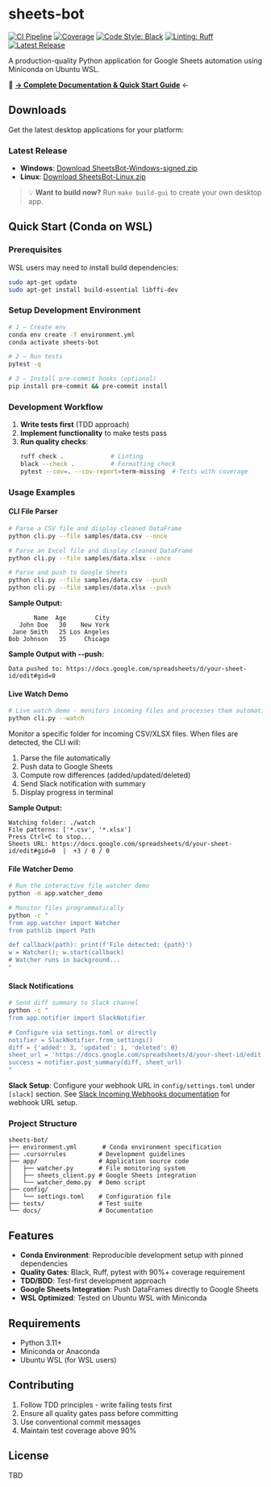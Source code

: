# sheets-bot

[![CI Pipeline](https://github.com/boadamm/demoproject/actions/workflows/ci.yml/badge.svg)](https://github.com/boadamm/demoproject/actions/workflows/ci.yml)
[![Coverage](https://img.shields.io/badge/coverage-90%25-brightgreen)](https://github.com/boadamm/demoproject/actions)
[![Code Style: Black](https://img.shields.io/badge/code%20style-black-000000.svg)](https://github.com/psf/black)
[![Linting: Ruff](https://img.shields.io/endpoint?url=https://raw.githubusercontent.com/astral-sh/ruff/main/assets/badge/v2.json)](https://github.com/astral-sh/ruff)
[![Latest Release](https://img.shields.io/github/v/release/boadamm/demoproject)](https://github.com/boadamm/demoproject/releases/latest)

A production-quality Python application for Google Sheets automation using Miniconda on Ubuntu WSL.

📖 **[→ Complete Documentation & Quick Start Guide](docs/README.md)** ←


## Downloads

Get the latest desktop applications for your platform:

### Latest Release

- **Windows**: [Download SheetsBot-Windows-signed.zip](https://github.com/boadamm/demoproject/releases/latest/download/SheetsBot-Windows-signed.zip)
- **Linux**: [Download SheetsBot-Linux.zip](https://github.com/boadamm/demoproject/releases/latest/download/SheetsBot-Linux.zip)

> 💡 **Want to build now?** Run `make build-gui` to create your own desktop app.


## Quick Start (Conda on WSL)

### Prerequisites
WSL users may need to install build dependencies:
```bash
sudo apt-get update
sudo apt-get install build-essential libffi-dev
```

### Setup Development Environment

```bash
# 1 – Create env
conda env create -f environment.yml
conda activate sheets-bot

# 2 – Run tests
pytest -q

# 3 – Install pre-commit hooks (optional)
pip install pre-commit && pre-commit install
```

### Development Workflow

1. **Write tests first** (TDD approach)
2. **Implement functionality** to make tests pass
3. **Run quality checks**:
   ```bash
   ruff check .             # Linting
   black --check .          # Formatting check
   pytest --cov=. --cov-report=term-missing  # Tests with coverage
   ```

### Usage Examples

#### CLI File Parser
```bash
# Parse a CSV file and display cleaned DataFrame
python cli.py --file samples/data.csv --once

# Parse an Excel file and display cleaned DataFrame  
python cli.py --file samples/data.xlsx --once

# Parse and push to Google Sheets
python cli.py --file samples/data.csv --push
python cli.py --file samples/data.xlsx --push
```

**Sample Output:**
```
       Name  Age        City
   John Doe   30    New York
 Jane Smith   25 Los Angeles
Bob Johnson   35     Chicago
```

**Sample Output with --push:**
```
Data pushed to: https://docs.google.com/spreadsheets/d/your-sheet-id/edit#gid=0
```

#### Live Watch Demo
```bash
# Live watch demo - monitors incoming files and processes them automatically
python cli.py --watch
```

Monitor a specific folder for incoming CSV/XLSX files. When files are detected, the CLI will:
1. Parse the file automatically
2. Push data to Google Sheets
3. Compute row differences (added/updated/deleted)
4. Send Slack notification with summary
5. Display progress in terminal

**Sample Output:**
```
Watching folder: ./watch
File patterns: ['*.csv', '*.xlsx']
Press Ctrl+C to stop...
Sheets URL: https://docs.google.com/spreadsheets/d/your-sheet-id/edit#gid=0  |  +3 / 0 / 0
```

#### File Watcher Demo
```bash
# Run the interactive file watcher demo
python -m app.watcher_demo

# Monitor files programmatically
python -c "
from app.watcher import Watcher
from pathlib import Path

def callback(path): print(f'File detected: {path}')
w = Watcher(); w.start(callback)
# Watcher runs in background...
"
```

#### Slack Notifications
```bash
# Send diff summary to Slack channel
python -c "
from app.notifier import SlackNotifier

# Configure via settings.toml or directly
notifier = SlackNotifier.from_settings()
diff = {'added': 3, 'updated': 1, 'deleted': 0}
sheet_url = 'https://docs.google.com/spreadsheets/d/your-sheet-id/edit'
success = notifier.post_summary(diff, sheet_url)
"
```

**Slack Setup**: Configure your webhook URL in `config/settings.toml` under `[slack]` section. See [Slack Incoming Webhooks documentation](https://api.slack.com/messaging/webhooks) for webhook URL setup.

### Project Structure

```
sheets-bot/
├── environment.yml       # Conda environment specification
├── .cursorrules         # Development guidelines
├── app/                 # Application source code
│   ├── watcher.py       # File monitoring system
│   ├── sheets_client.py # Google Sheets integration
│   └── watcher_demo.py  # Demo script
├── config/
│   └── settings.toml    # Configuration file
├── tests/               # Test suite
└── docs/                # Documentation
```

## Features

- **Conda Environment**: Reproducible development setup with pinned dependencies
- **Quality Gates**: Black, Ruff, pytest with 90%+ coverage requirement
- **TDD/BDD**: Test-first development approach
- **Google Sheets Integration**: Push DataFrames directly to Google Sheets
- **WSL Optimized**: Tested on Ubuntu WSL with Miniconda

## Requirements

- Python 3.11+
- Miniconda or Anaconda
- Ubuntu WSL (for WSL users)

## Contributing

1. Follow TDD principles - write failing tests first
2. Ensure all quality gates pass before committing
3. Use conventional commit messages
4. Maintain test coverage above 90%

## License

TBD 